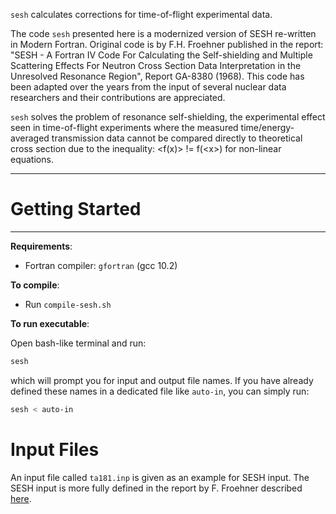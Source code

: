 `sesh` calculates corrections for time-of-flight experimental data.

The code `sesh` presented here is a modernized version of SESH re-written in Modern Fortran.
Original code is by F.H. Froehner published in the report: "SESH - A Fortran IV Code For Calculating 
the Self-shielding and Multiple Scattering Effects For Neutron Cross Section Data Interpretation in 
the Unresolved Resonance Region", Report GA-8380 (1968). This code has been adapted over the years 
from the input of several nuclear data researchers and their contributions are appreciated.

`sesh` solves the problem of resonance self-shielding, the experimental effect seen in time-of-flight
experiments where the measured time/energy-averaged transmission data cannot be compared directly to 
theoretical cross section due to the inequality: \<f(x)\> != f(\<x\>) for non-linear equations.

------------------------
# Getting Started
------------------------

**Requirements**:
- Fortran compiler: `gfortran` (gcc 10.2)

**To compile**:
- Run `compile-sesh.sh`

**To run executable**:

Open bash-like terminal and run:

```sh
sesh
```

which will prompt you for input and output file names. If you have already defined these names
in a dedicated file like `auto-in`, you can simply run:

```sh
sesh < auto-in
```

# Input Files

An input file called `ta181.inp` is given as an example for SESH input. The SESH input is more
fully defined in the report by F. Froehner described [here](https://www.osti.gov/biblio/4554018).

